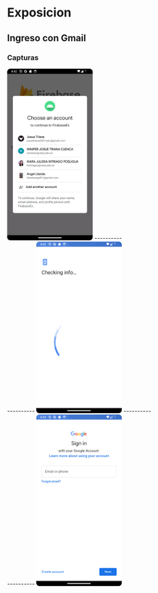 # Exposicion
## Ingreso con Gmail

### Capturas
<img src="cap1.png" width="200" height="400">
----------<br>
----------
<img src="cap2.png" width="200" height="400">
----------<br>
----------
<img src="cap3.png" width="200" height="400">

